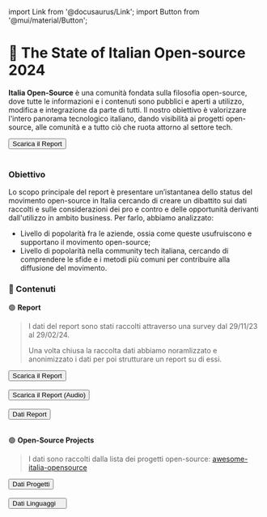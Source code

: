 import Link from '@docusaurus/Link';
import Button from '@mui/material/Button';

# 🚀 The State of Italian Open-source 2024

**Italia Open-Source** è una comunità fondata sulla filosofia open-source, dove tutte le informazioni e i contenuti sono pubblici e aperti a utilizzo, modifica e integrazione da parte di tutti. Il nostro obiettivo è valorizzare l'intero panorama tecnologico italiano, dando visibilità ai progetti open-source, alle comunità e a tutto ciò che ruota attorno al settore tech.

<Link href="https://raw.githubusercontent.com/italia-opensource/state-of-italian-opensource-reports/main/reports/2024/the_state_of_italian_open_source_2024.pdf">
    <Button variant="outlined" >Scarica il Report</Button>
</Link><br/><br/>

### Obiettivo

Lo scopo principale del report è presentare un’istantanea dello status del movimento open-source in Italia cercando di creare un dibattito sui dati raccolti e sulle considerazioni dei pro e contro e delle opportunità derivanti dall'utilizzo in ambito business. Per farlo, abbiamo analizzato:

- Livello di popolarità fra le aziende, ossia come queste usufruiscono e supportano il movimento open-source;
- Livello di popolarità nella community tech italiana, cercando di comprendere le sfide e i metodi più comuni per contribuire alla diffusione del movimento.

### 📌 Contenuti

🟢 **Report**

> I dati del report sono stati raccolti attraverso una survey dal 29/11/23 al 29/02/24.
>
> Una volta chiusa la raccolta dati abbiamo noramlizzato e anonimizzato i dati per poi strutturare un report su di essi.

<Link href="https://raw.githubusercontent.com/italia-opensource/state-of-italian-opensource-reports/main/reports/2024/the_state_of_italian_open_source_2024.pdf">
    <Button variant="outlined" >Scarica il Report</Button>
</Link><br/><br/>

<Link href="https://raw.githubusercontent.com/italia-opensource/state-of-italian-opensource-reports/main/reports/2024/the_state_of_italian_open_source_2024.mp3">
    <Button variant="outlined" >Scarica il Report (Audio)</Button>
</Link><br/><br/>

<Link href="https://github.com/italia-opensource/state-of-italian-opensource-reports/blob/main/reports/2024/report.csv">
    <Button variant="outlined" >Dati Report</Button>
</Link><br/><br/>

🟢 **Open-Source Projects**

> I dati sono raccolti dalla lista dei progetti open-source: [awesome-italia-opensource](https://github.com/italia-opensource/awesome-italia-opensource/tree/main/awesome/opensource)

<Link href="https://github.com/italia-opensource/state-of-italian-opensource-reports/blob/main/reports/2024/projects.csv">
    <Button variant="outlined" >Dati Progetti</Button>
</Link><br/><br/>

<Link href="https://github.com/italia-opensource/state-of-italian-opensource-reports/blob/main/reports/2024/languages.csv">
    <Button variant="outlined" >Dati Linguaggi </Button>
</Link><br/><br/>